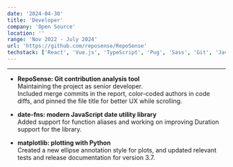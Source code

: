 ```yaml
---
date: '2024-04-30'
title: 'Developer'
company: 'Open Source'
location: ''
range: 'Nov 2022 - July 2024'
url: 'https://github.com/reposense/RepoSense'
techstack: ['React', 'Vue.js', 'TypeScript', 'Pug', 'Sass', 'Git', 'Java', 'Python']
---
```


---

- **RepoSense: Git contribution analysis tool** <br> Maintaining the project as senior developer. <br> Included merge commits in the report, color-coded authors in code diffs, and pinned the file title for better UX while scrolling.

- **date-fns: modern JavaScript date utility library** <br> Added support for function aliases and working on improving Duration support for the library.

- **matplotlib: plotting with Python** <br> Created a new ellipse annotation style for plots, and updated relevant tests and release documentation for version 3.7.
